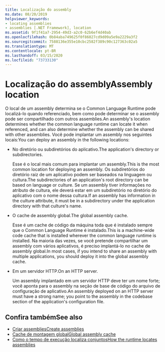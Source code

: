 ```yaml
---
title: Localização do assembly
ms.date: 08/20/2019
helpviewer_keywords:
- locating assemblies
- assemblies [.NET Framework], location
ms.assetid: 9f1f41a7-2954-49d3-a2c0-62b6ef4d40ab
ms.openlocfilehash: 0b84aba749625f0f86027cd9d09a5e9a2229a3f2
ms.sourcegitcommit: 7588136e355e10cbc2582f389c90c127363c02a5
ms.translationtype: MT
ms.contentlocale: pt-BR
ms.lasthandoff: 03/15/2020
ms.locfileid: "73733130"
---
```

# <a name="assembly-location"></a><span data-ttu-id="41534-102">Localização do assembly</span><span class="sxs-lookup"><span data-stu-id="41534-102">Assembly location</span></span>
<span data-ttu-id="41534-103">O local de um assembly determina se o Common Language Runtime pode localizá-lo quando referenciado, bem como pode determinar se o assembly pode ser compartilhado com outros assemblies.</span><span class="sxs-lookup"><span data-stu-id="41534-103">An assembly's location determines whether the common language runtime can locate it when referenced, and can also determine whether the assembly can be shared with other assemblies.</span></span> <span data-ttu-id="41534-104">Você pode implantar um assembly nos seguintes locais:</span><span class="sxs-lookup"><span data-stu-id="41534-104">You can deploy an assembly in the following locations:</span></span>

- <span data-ttu-id="41534-105">No diretório ou subdiretórios do aplicativo.</span><span class="sxs-lookup"><span data-stu-id="41534-105">The application's directory or subdirectories.</span></span>

     <span data-ttu-id="41534-106">Esse é o local mais comum para implantar um assembly.</span><span class="sxs-lookup"><span data-stu-id="41534-106">This is the most common location for deploying an assembly.</span></span> <span data-ttu-id="41534-107">Os subdiretórios do diretório raiz de um aplicativo podem ser baseados na linguagem ou cultura.</span><span class="sxs-lookup"><span data-stu-id="41534-107">The subdirectories of an application's root directory can be based on language or culture.</span></span> <span data-ttu-id="41534-108">Se um assembly tiver informações no atributo de cultura, ele deverá estar em um subdiretório no diretório do aplicativo com o nome dessa cultura.</span><span class="sxs-lookup"><span data-stu-id="41534-108">If an assembly has information in the culture attribute, it must be in a subdirectory under the application directory with that culture's name.</span></span>

- <span data-ttu-id="41534-109">O cache de assembly global.</span><span class="sxs-lookup"><span data-stu-id="41534-109">The global assembly cache.</span></span>

     <span data-ttu-id="41534-110">Esse é um cache de código da máquina toda que é instalado sempre que o Common Language Runtime é instalado.</span><span class="sxs-lookup"><span data-stu-id="41534-110">This is a machine-wide code cache that is installed wherever the common language runtime is installed.</span></span> <span data-ttu-id="41534-111">Na maioria das vezes, se você pretende compartilhar um assembly com vários aplicativos, é preciso implantá-lo no cache de assembly global.</span><span class="sxs-lookup"><span data-stu-id="41534-111">In most cases, if you intend to share an assembly with multiple applications, you should deploy it into the global assembly cache.</span></span>

- <span data-ttu-id="41534-112">Em um servidor HTTP.</span><span class="sxs-lookup"><span data-stu-id="41534-112">On an HTTP server.</span></span>

     <span data-ttu-id="41534-113">Um assembly implantado em um servidor HTTP deve ter um nome forte; você aponta para o assembly na seção de base de código do arquivo de configuração de aplicativo.</span><span class="sxs-lookup"><span data-stu-id="41534-113">An assembly deployed on an HTTP server must have a strong name; you point to the assembly in the codebase section of the application's configuration file.</span></span>

## <a name="see-also"></a><span data-ttu-id="41534-114">Confira também</span><span class="sxs-lookup"><span data-stu-id="41534-114">See also</span></span>

- [<span data-ttu-id="41534-115">Criar assemblies</span><span class="sxs-lookup"><span data-stu-id="41534-115">Create assemblies</span></span>](create.md)
- [<span data-ttu-id="41534-116">Cache de montagem global</span><span class="sxs-lookup"><span data-stu-id="41534-116">Global assembly cache</span></span>](../../framework/app-domains/gac.md)
- [<span data-ttu-id="41534-117">Como o tempo de execução localiza conjuntos</span><span class="sxs-lookup"><span data-stu-id="41534-117">How the runtime locates assemblies</span></span>](../../framework/deployment/how-the-runtime-locates-assemblies.md)
